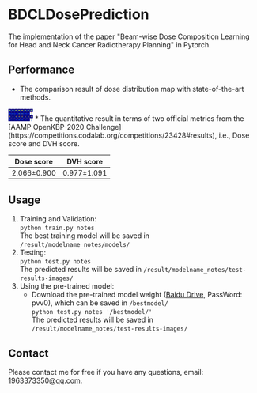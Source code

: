 # BDCLDosePrediction
The implementation of the paper "Beam-wise Dose Composition Learning for Head and Neck Cancer Radiotherapy Planning" in Pytorch.
## Performance
* The comparison result of dose distribution map with state-of-the-art methods.
<img src="https://github.com/TL9792/BDCLDosePrediction/blob/main/dosemap.png" width="50px">
* The quantitative result in terms of two official metrics from the [AAMP OpenKBP-2020 Challenge](https://competitions.codalab.org/competitions/23428#results), i.e., Dose score and DVH score.  

Dose score  |  DVH score    
----  |  ----
2.066±0.900  |  0.977±1.091

## Usage  
1. Training and Validation:  
    `python train.py notes`  
    The best training model will be saved in `/result/modelname_notes/models/`  
2. Testing:      
    `python test.py notes`  
    The predicted results will be saved in `/result/modelname_notes/test-results-images/`  
3. Using the pre-trained model:  
   * Download the pre-trained model weight ([Baidu Drive](https://pan.baidu.com/s/1zovDJzHej_akMZy90OgWdQ), PassWord: pvv0), which can be saved in `/bestmodel/`  
   `python test.py notes '/bestmodel/'`  
   The predicted results will be saved in `/result/modelname_notes/test-results-images/`  

## Contact  
Please contact me for free if you have any questions, email: 1963373350@qq.com.

